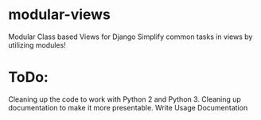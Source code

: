 # modular-views
Modular Class based Views for Django
Simplify common tasks in views by utilizing modules!

# ToDo:
Cleaning up the code to work with Python 2 and Python 3.
Cleaning up documentation to make it more presentable.
Write Usage Documentation
